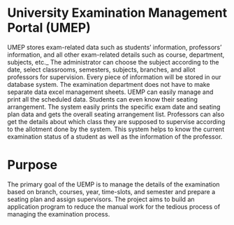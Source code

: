 # University Examination Management Portal (UMEP)
UMEP stores exam-related data such as students’ information, professors’ information, and all other exam-related details such as course, department, subjects, etc._
The administrator can choose the subject according to the date, select classrooms, semesters, subjects, branches, and allot professors for supervision. Every piece of information will be stored in our database system.
The examination department does not have to make separate data excel management sheets. UEMP can easily manage and print all the scheduled data. Students can even know their seating arrangement. 
The system easily prints the specific exam date and seating plan data and gets the overall seating arrangement list. 
Professors can also get the details about which class they are supposed to supervise according to the allotment done by the system.
This system helps to know the current examination status of a student as well as the information of the professor.

# Purpose
The primary goal of the UEMP is to manage the details of the examination based on branch, courses, year, time-slots, and semester and prepare a seating plan and assign supervisors. The project aims to build an application program to reduce the manual work for the tedious process of managing the examination process. 
